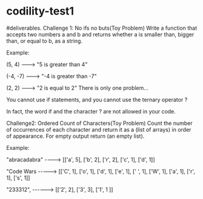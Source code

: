 # codility-test1
#deliverables.
Challenge 1: No ifs no buts(Toy Problem)
Write a function that accepts two numbers a and b and returns whether a is smaller than, bigger than, or equal to b, as a string.

Example: 

(5, 4)   ---> "5 is greater than 4"

(-4, -7) ---> "-4 is greater than -7"

(2, 2)   ---> "2 is equal to 2"
There is only one problem...

You cannot use if statements, and you cannot use the ternary operator ? 

In fact, the word if and the character ? are not allowed in your code.

 

Challenge2: Ordered Count of Characters(Toy Problem)
Count the number of occurrences of each character and return it as a (list of arrays) in order of appearance. For empty output return (an empty list).

Example:

"abracadabra" ---->  [['a', 5], ['b', 2], ['r', 2], ['c', 1], ['d', 1]]

"Code Wars -----> [['C', 1], ['o', 1], ['d', 1], ['e', 1], [' ', 1], ['W', 1], ['a', 1], ['r', 1], ['s', 1]]

"233312", ------> [['2', 2], ['3', 3], ['1', 1 ]]
